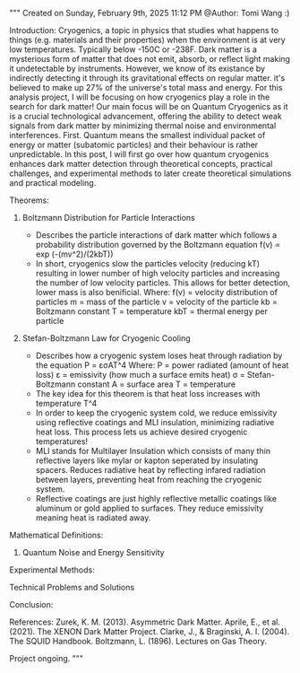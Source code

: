 """
Created on Sunday, February 9th, 2025 11:12 PM
@Author: Tomi Wang :)

Introduction:
Cryogenics, a topic in physics that studies what happens to things (e.g. materials and their properties) when the environment is at very low temperatures. Typically below -150C or -238F.
Dark matter is a mysterious form of matter that does not emit, absorb, or reflect light making it undetectable by instruments. However, we know of its existance by indirectly detecting it through its
gravitational effects on regular matter. it's believed to make up 27% of the universe's total mass and energy.
For this analysis project, I will be focusing on how cryogenics play a role in the search for dark matter!
Our main focus will be on Quantum Cryogenics as it is a crucial technological advancement, offering the ability to detect weak signals from dark matter by minimizing thermal noise and environmental interferences.
First. Quantum means the smallest individual packet of energy or matter (subatomic particles) and their behaviour is rather unpredictable.
In this post, I will first go over how quantum cryogenics enhances dark matter detection through theoretical concepts, practical challenges, and experimental methods to later create theoretical simulations
and practical modeling.

Theorems:
1. Boltzmann Distribution for Particle Interactions
   - Describes the particle interactions of dark matter which follows a probability distribution governed by the Boltzmann equation f(v) ∝ exp (-(mv^2)/(2kbT))
   - In short, cryogenics slow the particles velocity (reducing kT) resulting in lower number of high velocity particles and increasing the number of low velocity particles. This allows for better detection, lower mass is
     also benificial.
   Where:
        f(v) = velocity distribution of particles
        m = mass of the particle
        v = velocity of the particle
        kb = Boltzmann constant
        T = temperature
        kbT = thermal energy per particle
        
2. Stefan-Boltzmann Law for Cryogenic Cooling
   - Describes how a cryogenic system loses heat through radiation by the equation P = εσAT^4
   Where:
        P = power radiated (amount of heat loss)
        ε = emissivity (how much a surface emits heat)
        σ = Stefan-Boltzmann constant
        A = surface area
        T = temperature
   - The key idea for this theorem is that heat loss increases with temperature T^4
   - In order to keep the cryogenic system cold, we reduce emissivity using reflective coatings and MLI insulation, minimizing radiative heat loss. This process lets us achieve desired cryogenic temperatures!
   - MLI stands for Multilayer Insulation which consists of many thin reflective layers like mylar or kapton seperated by insulating spacers. Reduces radiative heat by reflecting infared radiation between layers,
     preventing heat from reaching the cryogenic system.
   - Reflective coatings are just highly reflective metallic coatings like aluminum or gold applied to surfaces. They reduce emissivity meaning heat is radiated away.

Mathematical Definitions:
1. Quantum Noise and Energy Sensitivity

Experimental Methods:


Technical Problems and Solutions


Conclusion:


References:
Zurek, K. M. (2013). Asymmetric Dark Matter.
Aprile, E., et al. (2021). The XENON Dark Matter Project.
Clarke, J., & Braginski, A. I. (2004). The SQUID Handbook.
Boltzmann, L. (1896). Lectures on Gas Theory.

Project ongoing.
"""
